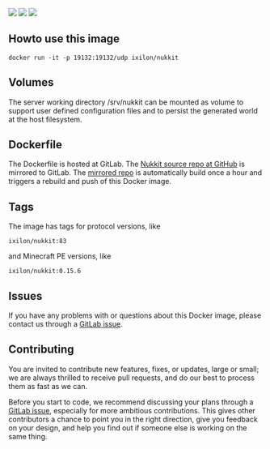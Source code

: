 [![](https://gitlab.com/ixilon/nukkit-docker/badges/master/build.svg)]() [![](https://gitlab.com/ixilon/nukkit-docker/raw/master/version.png)]() [![](https://gitlab.com/ixilon/nukkit-docker/raw/master/protocol.png)]()

## Howto use this image ##

    docker run -it -p 19132:19132/udp ixilon/nukkit

## Volumes ##

The server working directory /srv/nukkit can be mounted as volume to support user defined configuration files and to persist the generated world at the host filesystem.

## Dockerfile ##

The Dockerfile is hosted at GitLab. The [Nukkit source repo at GitHub](https://github.com/Nukkit/Nukkit) is mirrored to GitLab. The [mirrored repo](https://gitlab.com/ixilon/nukkit) is automatically build once a hour and triggers a rebuild and push of this Docker image.

## Tags ##

The image has tags for protocol versions, like

    ixilon/nukkit:83

and Minecraft PE versions, like

    ixilon/nukkit:0.15.6

## Issues ##

If you have any problems with or questions about this Docker image, please contact us through a [GitLab issue](https://gitlab.com/ixilon/nukkit-docker/issues).

## Contributing ##

You are invited to contribute new features, fixes, or updates, large or small; we are always thrilled to receive pull requests, and do our best to process them as fast as we can.

Before you start to code, we recommend discussing your plans through a [GitLab issue](https://gitlab.com/ixilon/nukkit-docker/issues), especially for more ambitious contributions. This gives other contributors a chance to point you in the right direction, give you feedback on your design, and help you find out if someone else is working on the same thing.
